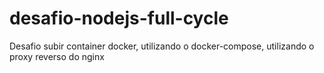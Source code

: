 # desafio-nodejs-full-cycle
Desafio subir container docker, utilizando o docker-compose, utilizando o proxy reverso do nginx

